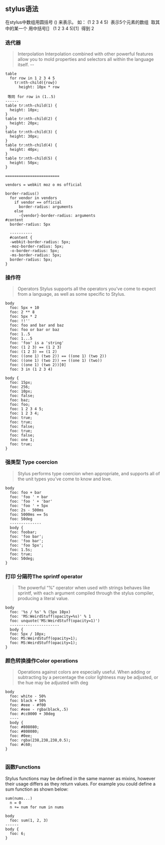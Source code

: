 ## stylus语法




在stylus中数组用圆括号 () 来表示。 如： (1 2 3 4 5)  表示5个元素的数组  取其中的某一个 用中括号[]    (1 2 3 4 5)[1]  得到 2

### 迭代器
> Interpolation
Interpolation combined with other powerful features allow you to mold properties and selectors all within the language itself.
--
```
table
  for row in 1 2 3 4 5
    tr:nth-child({row})
      height: 10px * row
 
 等同 for row in (1..5)
------      
table tr:nth-child(1) {
  height: 10px;
}
table tr:nth-child(2) {
  height: 20px;
}
table tr:nth-child(3) {
  height: 30px;
}
table tr:nth-child(4) {
  height: 40px;
}
table tr:nth-child(5) {
  height: 50px;
}

========================

vendors = webkit moz o ms official

border-radius()
  for vendor in vendors
    if vendor == official
      border-radius: arguments
    else
      -{vendor}-border-radius: arguments
#content
  border-radius: 5px
  
  ----------
  #content {
  -webkit-border-radius: 5px;
  -moz-border-radius: 5px;
  -o-border-radius: 5px;
  -ms-border-radius: 5px;
  border-radius: 5px;
}
```




### 操作符
> Operators
Stylus supports all the operators you’ve come to expect from a language, as well as some specific to Stylus.

```
body
  foo: 5px + 10
  foo: 2 ** 8
  foo: 5px * 2
  foo: !!''
  foo: foo and bar and baz
  foo: foo or bar or baz
  foo: 1..5
  foo: 1...5
  foo: 'foo' is a 'string'
  foo: (1 2 3) == (1 2 3)
  foo: (1 2 3) == (1 2)
  foo: ((one 1) (two 2)) == ((one 1) (two 2)) 
  foo: ((one 1) (two 2)) == ((one 1) (two)) 
  foo: ((one 1) (two 2))[0]
  foo: 3 in (1 2 3 4)

body {
  foo: 15px;
  foo: 256;
  foo: 10px;
  foo: false;
  foo: baz;
  foo: foo;
  foo: 1 2 3 4 5;
  foo: 1 2 3 4;
  foo: true;
  foo: true;
  foo: false;
  foo: true;
  foo: false;
  foo: one 1;
  foo: true;
}
```

### 强类型 Type coercion
> Stylus performs type coercion when appropriate, and supports all of the unit types you’ve come to know and love.
 
```
body
  foo: foo + bar
  foo: 'foo ' + bar
  foo: 'foo ' + 'bar'
  foo: 'foo ' + 5px
  foo: 2s - 500ms
  foo: 5000ms == 5s
  foo: 50deg
  --------------
  body {
  foo: foobar;
  foo: 'foo bar';
  foo: 'foo bar';
  foo: 'foo 5px';
  foo: 1.5s;
  foo: true;
  foo: 50deg;
}
```

### 打印 分隔符The sprintf operator
> The powerful “%” operator when used with strings behaves like sprintf, with each argument compiled through the stylus compiler, producing a literal value.

```
body
  foo: '%s / %s' % (5px 10px)
  foo: 'MS:WeirdStuff(opacity=%s)' % 1
  foo: unquote('MS:WeirdStuff(opacity=1)')
  ----------------------
  body {
  foo: 5px / 10px;
  foo: MS:WeirdStuff(opacity=1);
  foo: MS:WeirdStuff(opacity=1);
}
```

### 颜色转换操作Color operations
> Operations against colors are especially useful. When adding or subtracting by a percentage the color lightness may be adjusted, or the hue may be adjusted with deg

```
body
  foo: white - 50%
  foo: black + 50%
  foo: #eee - #f00
  foo: #eee - rgba(black,.5)
  foo: #cc0000 + 30deg
  ----
  body {
  foo: #808080;
  foo: #808080;
  foo: #0ee;
  foo: rgba(238,238,238,0.5);
  foo: #c60;
}
  
```

### 函数Functions
Stylus functions may be defined in the same manner as mixins, however their usage differs as they return values. For example you could define a sum function as shown below:

```
sum(nums...)
  n = 0
  n += num for num in nums

body
  foo: sum(1, 2, 3)
------
body {
  foo: 6;
}
```
